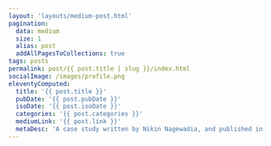 ```yaml
---
layout: 'layouts/medium-post.html'
pagination:
  data: medium
  size: 1
  alias: post
  addAllPagesToCollections: true
tags: posts
permalink: post/{{ post.title | slug }}/index.html
socialImage: /images/profile.png
eleventyComputed:
  title: '{{ post.title }}'
  pubDate: '{{ post.pubDate }}'
  isoDate: '{{ post.isoDate }}'
  categories: '{{ post.categories }}'
  mediumLink: '{{ post.link }}'
  metaDesc: 'A case study written by Nikin Nagewadia, and published in {{ post.pubDate | date }}.'
---
```

